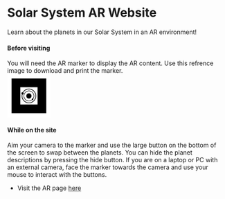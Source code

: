 # Solar System AR Website 

Learn about the planets in our Solar System in an AR environment! 

#### Before visiting
You will need the AR marker to display the AR content. Use this refrence image to download and print the marker.
<img src="website/assets/markers/pattern-marker.png" alt="drawing" width="100" style="display:block;"/> 

#### While on the site 
Aim your camera to the marker and use the large button on the bottom of the screen to swap between the planets. You can hide the planet descriptions by pressing the hide button. If you are on a laptop or PC with an external camera, face the marker towards the camera and use your mouse to interact with the buttons.

- Visit the AR page [here](website/ar-index.html)

